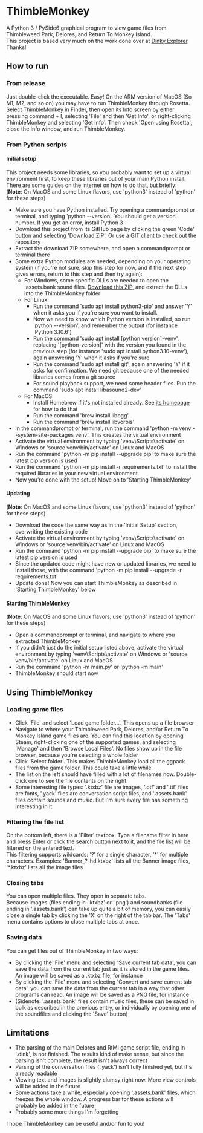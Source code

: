 # ThimbleMonkey
A Python 3 / PySide6 graphical program to view game files from Thimbleweed Park, Delores, and Return To Monkey Island.  
This project is based very much on the work done over at [Dinky Explorer](https://github.com/bgbennyboy/Dinky-Explorer). Thanks!

## How to run
### From release
Just double-click the executable. Easy!
On the ARM version of MacOS (So M1, M2, and so on) you may have to run ThimbleMonkey through Rosetta. Select ThimbleMonkey in Finder, then open its Info screen by either pressing command + I, selecting 'File' and then 'Get Info', or right-clicking ThimbleMonkey and selecting 'Get Info'. Then check 'Open using Rosetta', close the Info window, and run ThimbleMonkey.

### From Python scripts
#### Initial setup
This project needs some libraries, so you probably want to set up a virtual environment first, to keep these libraries out of your main Python install.
There are some guides on the internet on how to do that, but briefly:  
(**Note**: On MacOS and some Linux flavors, use 'python3' instead of 'python' for these steps)
- Make sure you have Python installed. Try opening a commandprompt or terminal, and typing 'python --version'. You should get a version number. If you get an error, install Python 3
- Download this project from its GitHub page by clicking the green 'Code' button and selecting 'Download ZIP'. Or use a GIT client to check out the repository
- Extract the download ZIP somewhere, and open a commandprompt or terminal there
- Some extra Python modules are needed, depending on your operating system (if you're not sure, skip this step for now, and if the next step gives errors, return to this step and then try again):
  - For Windows, some specific DLLs are needed to open the .assets.bank sound files. [Download this ZIP](https://www.dropbox.com/s/uu4qywc07tim2pp/ThimbleMonkeyWindowsDLLs.zip?dl=0), and extract the DLLs into the ThimbleMonkey folder
  - For Linux:
    - Run the command 'sudo apt install python3-pip' and answer 'Y' when it asks you if you're sure you want to install.
    - Now we need to know which Python version is installed, so run 'python --version', and remember the output (for instance 'Python 3.10.6')
    - Run the command 'sudo apt install [python version]-venv', replacing '[python-version]' with the version you found in the previous step (for instance 'sudo apt install python3.10-venv'), again answering 'Y' when it asks if you're sure
    - Run the command 'sudo apt install git', again answering 'Y' if it asks for confirmation. We need git because one of the needed libraries comes from a git source
    - For sound playback support, we need some header files. Run the command 'sudo apt install libasound2-dev'
  - For MacOS:
    - Install Homebrew if it's not installed already. See [its homepage](https://brew.sh) for how to do that
    - Run the command 'brew install libogg'
    - Run the command 'brew install libvorbis'
- In the commandprompt or terminal, run the command 'python -m venv --system-site-packages venv'. This creates the virtual environment
- Activate the virtual environment by typing 'venv\Scripts\activate' on Windows or 'source venv/bin/activate' on Linux and MacOS
- Run the command 'python -m pip install --upgrade pip' to make sure the latest pip version is used
- Run the command 'python -m pip install -r requirements.txt' to install the required libraries in your new virtual environment
- Now you're done with the setup! Move on to 'Starting ThimbleMonkey'
#### Updating
(**Note**: On MacOS and some Linux flavors, use 'python3' instead of 'python' for these steps)
- Download the code the same way as in the 'Initial Setup' section, overwriting the existing code
- Activate the virtual environment by typing 'venv\Scripts\activate' on Windows or 'source venv/bin/activate' on Linux and MacOS
- Run the command 'python -m pip install --upgrade pip' to make sure the latest pip version is used
- Since the updated code might have new or updated libraries, we need to install those, with the command 'python -m pip install --upgrade -r requirements.txt'
- Update done! Now you can start ThimbleMonkey as described in 'Starting ThimbleMonkey' below
#### Starting ThimbleMonkey
(**Note**: On MacOS and some Linux flavors, use 'python3' instead of 'python' for these steps)
- Open a commandprompt or terminal, and navigate to where you extracted ThimbleMonkey
- If you didn't just do the initial setup listed above, activate the virtual environment by typing 'venv\Scripts\activate' on Windows or 'source venv/bin/activate' on Linux and MacOS
- Run the command 'python -m main.py' or 'python -m main'
- ThimbleMonkey should start now

## Using ThimbleMonkey
### Loading game files
- Click 'File' and select 'Load game folder...'. This opens up a file browser
- Navigate to where your Thimbleweed Park, Delores, and/or Return To Monkey Island game files are. You can find this location by opening Steam, right-clicking one of the supported games, and selecting 'Manage' and then 'Browse Local Files'. No files show up in the file browser, because you're selecting a whole folder
- Click 'Select folder'. This makes ThimbleMonkey load all the ggpack files from the game folder. This could take a little while
- The list on the left should have filled with a lot of filenames now. Double-click one to see the file contents on the right
- Some interesting file types: '.ktxbz' file are images, '.otf' and '.ttf' files are fonts, '.yack' files are conversation script files, and '.assets.bank' files contain sounds and music. But I'm sure every file has something interesting in it

### Filtering the file list
On the bottom left, there is a 'Filter' textbox. Type a filename filter in here and press Enter or click the search button next to it, and the file list will be filtered on the entered text.  
This filtering supports wildcards: '?' for a single character, '\*' for multiple characters. Examples: 'Banner_?-hd.ktxbz' lists all the Banner image files, '\*.ktxbz' lists all the image files

### Closing tabs
You can open multiple files. They open in separate tabs.  
Because images (files ending in '.ktxbz' or '.png') and soundbanks (file ending in '.assets.bank') can take up quite a bit of memory, you can easily close a single tab by clicking the 'X' on the right of the tab bar. The 'Tabs' menu contains options to close multiple tabs at once.

### Saving data
You can get files out of ThimbleMonkey in two ways:
- By clicking the 'File' menu and selecting 'Save current tab data', you can save the data from the current tab just as it is stored in the game files. An image will be saved as a .ktxbz file, for instance
- By clicking the 'File' menu and selecting 'Convert and save current tab data', you can save the data from the current tab in a way that other programs can read. An image will be saved as a PNG file, for instance
- (Sidenote: '.assets.bank' files contain music files, these can be saved in bulk as described in the previous entry, or individually by opening one of the soundfiles and clicking the 'Save' button)

## Limitations
- The parsing of the main Delores and RtMI game script file, ending in '.dink', is not finished. The results kind of make sense, but since the parsing isn't complete, the result isn't always correct
- Parsing of the conversation files ('.yack') isn't fully finished yet, but it's already readable
- Viewing text and images is slightly clumsy right now. More view controls will be added in the future
- Some actions take a while, especially opening '.assets.bank' files, which freezes the whole window. A progress bar for these actions will probably be added in the future
- Probably some more things I'm forgetting

I hope ThimbleMonkey can be useful and/or fun to you!
